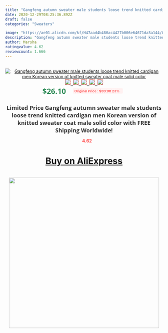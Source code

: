 ```yaml
---
title: "Gangfeng autumn sweater male students loose trend knitted cardigan men Korean version of knitted sweater coat male solid color"
date: 2020-12-29T08:25:36.892Z
draft: false
categories: "Sweaters"

image: "https://ae01.alicdn.com/kf/H47aad4b480ac4427b006e64671da3a144/Gangfeng-autumn-sweater-male-students-loose-trend-knitted-cardigan-men-Korean-version-of-knitted-sweater-coat.jpg"
description: "Gangfeng autumn sweater male students loose trend knitted cardigan men Korean version of knitted sweater coat male solid color"
author: Marsha
ratingvalue: 4.62
reviewcount: 1.666
---
```

<br>
<div style="text-align: center;">
<a href="https://s.click.aliexpress.com/e/_AeSIIt" target="_blank" rel="nofollow noopener noreferrer"><img alt="Gangfeng autumn sweater male students loose trend knitted cardigan men Korean version of knitted sweater coat male solid color" class="magnifier-image" src="https://ae01.alicdn.com/kf/H47aad4b480ac4427b006e64671da3a144/Gangfeng-autumn-sweater-male-students-loose-trend-knitted-cardigan-men-Korean-version-of-knitted-sweater-coat.jpg_640x640.jpg">
<br>
<img style="border:1px solid salmon" src="https://ae01.alicdn.com/kf/H47aad4b480ac4427b006e64671da3a144/Gangfeng-autumn-sweater-male-students-loose-trend-knitted-cardigan-men-Korean-version-of-knitted-sweater-coat.jpg_120x120.jpg">&nbsp;&nbsp;<img style="border:1px solid salmon" src="https://ae01.alicdn.com/kf/Ha4098170a3764852ae5f7ce5ab486249U/Gangfeng-autumn-sweater-male-students-loose-trend-knitted-cardigan-men-Korean-version-of-knitted-sweater-coat.jpg_120x120.jpg">&nbsp;&nbsp;<img style="border:1px solid salmon" src="https://ae01.alicdn.com/kf/He047d2dd6ff245d0bd428af81496fc22S/Gangfeng-autumn-sweater-male-students-loose-trend-knitted-cardigan-men-Korean-version-of-knitted-sweater-coat.jpg_120x120.jpg">&nbsp;&nbsp;<img style="border:1px solid salmon" src="https://ae01.alicdn.com/kf/Hc430133c52d74a35b316ef40d383594fW/Gangfeng-autumn-sweater-male-students-loose-trend-knitted-cardigan-men-Korean-version-of-knitted-sweater-coat.jpg_120x120.jpg">&nbsp;&nbsp;<img style="border:1px solid salmon" src="https://ae01.alicdn.com/kf/H7b82d1b7a28943d8a2f1a0eb330b7ab4C/Gangfeng-autumn-sweater-male-students-loose-trend-knitted-cardigan-men-Korean-version-of-knitted-sweater-coat.jpg_120x120.jpg"></a></div><br0>
<div style="text-align: center;"><span style="background-color: white; border: 0px; box-sizing: border-box; color: seagreen; display: inline-block; font-family: &quot;open sans&quot; , &quot;arial&quot; , &quot;helvetica&quot; , sans-serif , &quot;heiti&quot;; font-size: 24px; font-stretch: inherit; font-weight: 700; line-height: inherit; margin: 0px 10px 0px 0px; padding: 0px; vertical-align: middle;">$26.10 </span>
<span style="background: rgb(255 , 241 , 241); border-radius: 3px; border: 0px; box-sizing: border-box; color: #ff4747; display: inline-block; font-family: inherit; font-size: 12px; font-stretch: inherit; font-style: inherit; font-variant: inherit; font-weight: 600; line-height: inherit; margin: 0px; padding: 2px 5px; transform: scale(0.9); vertical-align: middle;">Original Price : <b style="text-decoration: line-through;">$33.90 </b> 23%&nbsp;&nbsp;</span></div>
<h1 style="color: #333333; display: inline-block; font-family: &quot;open sans&quot; , &quot;arial&quot; , &quot;helvetica&quot; , sans-serif , &quot;heiti&quot;; font-size: 18px; font-stretch: inherit; font-weight: 700; text-align: center;">Limited Price Gangfeng autumn sweater male students loose trend knitted cardigan men Korean version of knitted sweater coat male solid color with FREE Shipping Worldwide!</h1>
<div style="color: #ff4747; text-align: center;">
<img src="https://4.bp.blogspot.com/-M0ZcTcb-5uY/XleCXlxnR4I/AAAAAAAAAEc/OrjgMkXV1oMQFaCRZj5HQwOCBcu3w1FegCPcBGAYYCw/s1600/star.png" style="height: 15px;">&nbsp;<b>4.62</b></div>
<div class="button_cont" align="center"><a class="buynow_a" href="https://s.click.aliexpress.com/e/_AeSIIt" target="_blank" rel="nofollow noopener noreferrer"><H1>Buy on AliExpress</H1></a></div><br>
<div class="separator" style="clear: both; text-align: center;">
<img src="https://lh3.googleusercontent.com/-pTy5HemUv9M/XlePHvY0dAI/AAAAAAAAAE4/0nX5iRUoIWY8eMW9Dpxeirr157OZliDIgCLcBGAsYHQ/s1600/badge.gif" width="480">
</div>
